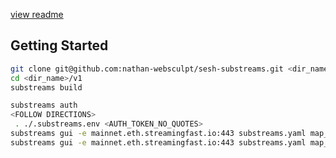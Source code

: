[view readme](https://github.com/nathan-websculpt/sesh-substreams/tree/main/v1)

## Getting Started
```bash
git clone git@github.com:nathan-websculpt/sesh-substreams.git <dir_name>
cd <dir_name>/v1
substreams build

substreams auth
<FOLLOW DIRECTIONS>
 . ./.substreams.env <AUTH_TOKEN_NO_QUOTES>
substreams gui -e mainnet.eth.streamingfast.io:443 substreams.yaml map_events_calls -s 22471108 -t +1
substreams gui -e mainnet.eth.streamingfast.io:443 substreams.yaml map_events -s 22471108 -t +1


```
